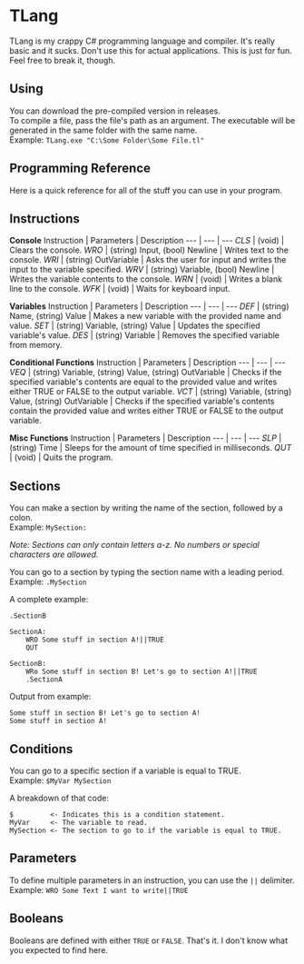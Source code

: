 # TLang
TLang is my crappy C# programming language and compiler. It's really basic and it sucks. Don't use this for actual applications. This is just for fun. Feel free to break it, though.  
  
## Using  
You can download the pre-compiled version in releases.  
To compile a file, pass the file's path as an argument. The executable will be generated in the same folder with the same name.  
Example: `TLang.exe "C:\Some Folder\Some File.tl"`  
  
## Programming Reference  
Here is a quick reference for all of the stuff you can use in your program.  
  
## Instructions
**Console**
Instruction | Parameters | Description
--- | --- | ---
*CLS* | (void) | Clears the console.
*WRO* | (string) Input, (bool) Newline | Writes text to the console.
*WRI* | (string) OutVariable | Asks the user for input and writes the input to the variable specified.
*WRV* | (string) Variable, (bool) Newline | Writes the variable contents to the console.
*WRN* | (void) | Writes a blank line to the console.
*WFK* | (void) | Waits for keyboard input.
  
**Variables**
Instruction | Parameters | Description
--- | --- | ---
*DEF* | (string) Name, (string) Value | Makes a new variable with the provided name and value.
*SET* | (string) Variable, (string) Value | Updates the specified variable's value.
*DES* | (string) Variable | Removes the specified variable from memory.
  
**Conditional Functions**
Instruction | Parameters | Description
--- | --- | ---
*VEQ* | (string) Variable, (string) Value, (string) OutVariable | Checks if the specified variable's contents are equal to the provided value and writes either TRUE or FALSE to the output variable.
*VCT* | (string) Variable, (string) Value, (string) OutVariable | Checks if the specified variable's contents contain the provided value and writes either TRUE or FALSE to the output variable.
  
**Misc Functions**
Instruction | Parameters | Description
--- | --- | ---
*SLP* | (string) Time | Sleeps for the amount of time specified in milliseconds.
*QUT* | (void) | Quits the program.
  
## Sections
You can make a section by writing the name of the section, followed by a colon.  
Example: `MySection:`  
  
*Note: Sections can only contain letters a-z. No numbers or special characters are allowed.*  
  
You can go to a section by typing the section name with a leading period.  
Example: `.MySection`  
  
A complete example:  
```
.SectionB

SectionA:
	WRO Some stuff in section A!||TRUE
	QUT

SectionB:
	WRo Some stuff in section B! Let's go to section A!||TRUE
	.SectionA
```  
  
Output from example:  
```
Some stuff in section B! Let's go to section A!
Some stuff in section A!
```  
  
## Conditions
You can go to a specific section if a variable is equal to TRUE.  
Example: `$MyVar MySection`  
  
A breakdown of that code:  
```
$         <- Indicates this is a condition statement.
MyVar     <- The variable to read.
MySection <- The section to go to if the variable is equal to TRUE.
```  
  
## Parameters
To define multiple parameters in an instruction, you can use the `||` delimiter.  
Example: `WRO Some Text I want to write||TRUE`  
  
## Booleans
Booleans are defined with either `TRUE` or `FALSE`. That's it. I don't know what you expected to find here.  
  